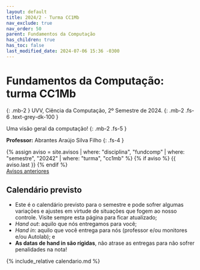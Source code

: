 ```yaml
---
layout: default
title: 2024/2 - Turma CC1Mb
nav_exclude: true
nav_order: 50
parent: Fundamentos da Computação
has_children: true
has_toc: false
last_modified_date: 2024-07-06 15:36 -0300
---
```


# **Fundamentos da Computação: turma CC1Mb**
{: .mb-2 }
UVV, Ciência da Computação, 2º Semestre de 2024.
{: .mb-2 .fs-6 .text-grey-dk-100 }

Uma visão geral da computação!
{: .mb-2 .fs-5 }

**Professor:** Abrantes Araújo Silva Filho
{: .fs-4 }

<div class="d-flex">
  <div class="flex-justify-start" style="flex-grow: 1">
  {% assign aviso = site.avisos
     | where: "disciplina", "fundcomp"
     | where: "semestre", "20242"
     | where: "turma", "cc1mb" %}
  {% if aviso %}
    {{ aviso.last }}
  {% endif %}
  </div>
</div>
<div style="flex-grow: 0">
  <a href="{{ page.dir }}avisos" class="btn btn-outline">Avisos anteriores</a>
</div>

## Calendário previsto
- Este é o calendário previsto para o semestre e pode sofrer algumas variações e
  ajustes em virtude de situações que fogem ao nosso controle. Visite sempre
  esta página para ficar atualizado;
- *Hand out*: aquilo que nós entregamos para você;
- *Hand in*: aquilo que você entrega para nós (professor e/ou monitores e/ou
  Autolab); e
- **As datas de hand in são rígidas**, não atrase as entregas para não sofrer
  penalidades na nota!
  
{% include_relative calendario.md %}
